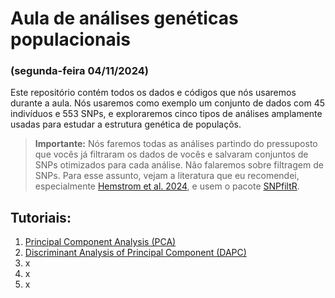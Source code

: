 # Aula de análises genéticas populacionais
### (segunda-feira 04/11/2024)


Este repositório contém todos os dados e códigos que nós usaremos durante a aula. Nós usaremos como exemplo um conjunto de dados com 45 indivíduos e 553 SNPs, e exploraremos cinco tipos de análises amplamente usadas para estudar a estrutura genética de populaçõs.


> **Importante:**
> Nós faremos todas as análises partindo do pressuposto que vocês já filtraram os dados de vocês e salvaram conjuntos de SNPs otimizados para cada análise. Não falaremos sobre filtragem de SNPs. Para esse assunto, vejam a literatura que eu recomendei, especialmente [Hemstrom et al. 2024](https://doi.org/10.1038/s41576-024-00738-6), e usem o pacote [SNPfiltR](https://devonderaad.github.io/SNPfiltR/).


## Tutoriais:
1. [Principal Component Analysis (PCA)](https://rafdlima.github.io/aulagenpopmz/vignettes/PCA.html)
2. [Discriminant Analysis of Principal Component (DAPC)](https://rafdlima.github.io/aulagenpopmz/vignettes/DAPC.html)
3. x
4. x
5. x
